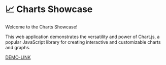 # 📈 Charts Showcase

Welcome to the Charts Showcase!

This web application demonstrates the versatility and power of Chart.js, a popular JavaScript library for creating interactive and customizable charts and graphs.

[DEMO-LINK](https://denysdev1.github.io/chartjs-charts/)
